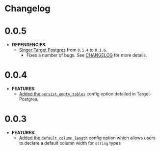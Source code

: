 # Changelog

# 0.0.5

- **DEPENDENCIES:**
  - [Singer Target Postgres](https://pypi.org/project/singer-target-postgres/)
    from `0.1.4` to `0.1.6`.
    - Fixes a number of bugs. See [CHANGELOG](https://github.com/datamill-co/target-postgres/blob/master/CHANGELOG.md)
      for more details.

# 0.0.4

- **FEATURES:**
  - [Added the `persist_empty_tables`](https://github.com/datamill-co/target-postgres) config option detailed in Target-Postgres.

# 0.0.3

- **FEATURES:**
  - [Added the `default_column_length`](https://github.com/datamill-co/target-redshift/pull/9) config option which allows users to declare a default column width for `string` types
